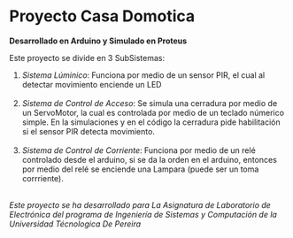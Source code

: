 # Proyecto Casa Domotica
<strong>Desarrollado en Arduino y Simulado en Proteus</strong>

Este proyecto se divide en 3 SubSistemas:
  
  <ol>
  <li><em>Sistema Lúminico</em>:                  Funciona por medio de un sensor PIR, el cual al detectar movimiento enciende un LED</li>
  <br>      
  <li><em>Sistema de Control de Acceso</em>:      Se simula una cerradura por medio de un ServoMotor, la cual es controlada por medio de
                                        un teclado númerico simple. En la simulaciones y en el código la cerradura pide 
                                        habilitación si el sensor PIR detecta movimiento.</li>
  <br>                                      
  <li><em>Sistema de Control de Corriente</em>:   Funciona por medio de un relé controlado desde el arduino, si se da la orden en el arduino, 
                                        entonces por medio del relé se enciende una Lampara (puede ser un toma corrriente).</li>
  <br>                                     
  </ol>

<em>Este proyecto se ha desarrollado para La Asignatura de Laboratorio de Electrónica del programa de Ingeniería de Sistemas y Computación de la Universidad Técnologica De Pereira</em>

 


  
